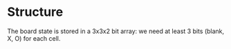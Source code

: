 # Structure
The board state is stored in a 3x3x2 bit array: we need at least 3 bits (blank, X, O) for each cell.
